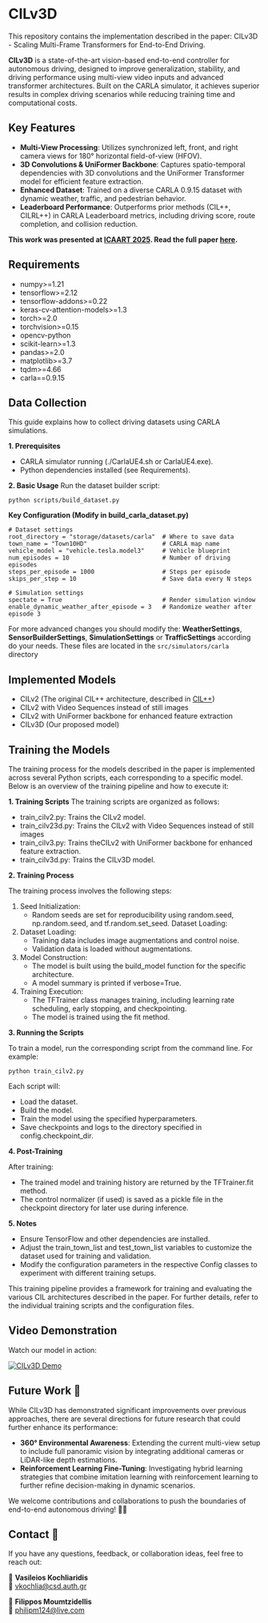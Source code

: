 # CILv3D
This repository contains the implementation described in the paper: CILv3D - Scaling Multi-Frame Transformers for End-to-End Driving.

**CILv3D** is a state-of-the-art vision-based end-to-end controller for autonomous driving, designed to improve generalization, stability, and driving performance using multi-view video inputs and advanced transformer architectures. Built on the CARLA simulator, it achieves superior results in complex driving scenarios while reducing training time and computational costs.

## Key Features
- **Multi-View Processing**: Utilizes synchronized left, front, and right camera views for 180° horizontal field-of-view (HFOV).
- **3D Convolutions & UniFormer Backbone**: Captures spatio-temporal dependencies with 3D convolutions and the UniFormer Transformer model for efficient feature extraction.
- **Enhanced Dataset**: Trained on a diverse CARLA 0.9.15 dataset with dynamic weather, traffic, and pedestrian behavior.
- **Leaderboard Performance**: Outperforms prior methods (CIL++, CILRL++) in CARLA Leaderboard metrics, including driving score, route completion, and collision reduction.

**This work was presented at [ICAART 2025](https://icaart.scitevents.org/). Read the full paper [here](https://github.com/kochlisGit/CILv3D/blob/main/Scaling_Multi_Frame_Transformers_for_End_to_End_Driving.pdf).**

## Requirements
- numpy>=1.21  
- tensorflow>=2.12  
- tensorflow-addons>=0.22  
- keras-cv-attention-models>=1.3  
- torch>=2.0  
- torchvision>=0.15  
- opencv-python  
- scikit-learn>=1.3  
- pandas>=2.0  
- matplotlib>=3.7  
- tqdm>=4.66   
- carla==0.9.15                

## Data Collection
This guide explains how to collect driving datasets using CARLA simulations.

**1. Prerequisites**
- CARLA simulator running (./CarlaUE4.sh or CarlaUE4.exe).
- Python dependencies installed (see Requirements).

**2. Basic Usage**
Run the dataset builder script:

```python scripts/build_dataset.py```

**Key Configuration (Modify in build_carla_dataset.py)**

```
# Dataset settings  
root_directory = "storage/datasets/carla"  # Where to save data  
town_name = "Town10HD"                     # CARLA map name  
vehicle_model = "vehicle.tesla.model3"     # Vehicle blueprint  
num_episodes = 10                          # Number of driving episodes  
steps_per_episode = 1000                   # Steps per episode  
skips_per_step = 10                        # Save data every N steps  

# Simulation settings  
spectate = True                            # Render simulation window  
enable_dynamic_weather_after_episode = 3   # Randomize weather after episode 3
```
For more advanced changes you should modify the: **WeatherSettings**, **SensorBuilderSettings**, **SimulationSettings** or **TrafficSettings** according do your needs.
These files are located in the ```src/simulators/carla``` directory

## Implemented Models

- CILv2 (The original CIL++ architecture, described in [CIL++](https://github.com/yixiao1/CILv2_multiview)) 
- CILv2 with Video Sequences instead of still images
- CILv2 with UniFormer backbone for enhanced feature extraction
- CILv3D (Our proposed model)

## Training the Models
The training process for the models described in the paper is implemented across several Python scripts, each corresponding to a specific model. Below is an overview of the training pipeline and how to execute it:

**1. Training Scripts** 
The training scripts are organized as follows:

- train_cilv2.py: Trains the CILv2 model.
- train_cilv23d.py: Trains the CILv2 with Video Sequences instead of still images
- train_cilv3.py: Trains theCILv2 with UniFormer backbone for enhanced feature extraction.
- train_cilv3d.py: Trains the CILv3D model.

**2. Training Process**

The training process involves the following steps:

1. Seed Initialization:
   - Random seeds are set for reproducibility using random.seed, np.random.seed, and tf.random.set_seed.
Dataset Loading:
3. Dataset Loading:
   - Training data includes image augmentations and control noise.
   - Validation data is loaded without augmentations.
3. Model Construction:
   - The model is built using the build_model function for the specific architecture.
   - A model summary is printed if verbose=True.
4. Training Execution:
   - The TFTrainer class manages training, including learning rate scheduling, early stopping, and checkpointing.
   - The model is trained using the fit method.

**3. Running the Scripts**

To train a model, run the corresponding script from the command line. For example:

```
python train_cilv2.py
```

Each script will:

- Load the dataset.
- Build the model.
- Train the model using the specified hyperparameters.
- Save checkpoints and logs to the directory specified in config.checkpoint_dir.

**4. Post-Training**

After training:

- The trained model and training history are returned by the TFTrainer.fit method.
- The control normalizer (if used) is saved as a pickle file in the checkpoint directory for later use during inference.

**5. Notes**

- Ensure TensorFlow and other dependencies are installed.
- Adjust the train_town_list and test_town_list variables to customize the dataset used for training and validation.
- Modify the configuration parameters in the respective Config classes to experiment with different training setups.
  
This training pipeline provides a framework for training and evaluating the various CIL architectures described in the paper. For further details, refer to the individual training scripts and the configuration files.

## Video Demonstration

Watch our model in action:

[![CILv3D Demo](https://img.youtube.com/vi/65k9P3mIkcY/0.jpg)](https://www.youtube.com/watch?v=65k9P3mIkcY)

## Future Work 🚀

While CILv3D has demonstrated significant improvements over previous approaches, there are several directions for future research that could further enhance its performance:

- **360° Environmental Awareness**: Extending the current multi-view setup to include full panoramic vision by integrating additional cameras or LiDAR-like depth estimations.
- **Reinforcement Learning Fine-Tuning**: Investigating hybrid learning strategies that combine imitation learning with reinforcement learning to further refine decision-making in dynamic scenarios.

We welcome contributions and collaborations to push the boundaries of end-to-end autonomous driving! 🚗💨  

## Contact 📩

If you have any questions, feedback, or collaboration ideas, feel free to reach out:  

👤 **Vasileios Kochliaridis**  
📧 vkochlia@csd.auth.gr  

👤 **Filippos Moumtzidellis**  
📧 philipm124@live.com
